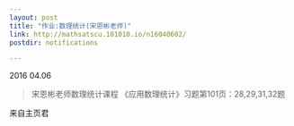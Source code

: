 ```yaml
---
layout: post
title: "作业:数理统计(宋恩彬老师)"
link: http://mathsatscu.101010.io/n16040602/
postdir: notifications

---
```



2016 04.06

> 宋恩彬老师数理统计课程
>《应用数理统计》习题第101页：28,29,31,32题

来自主页君